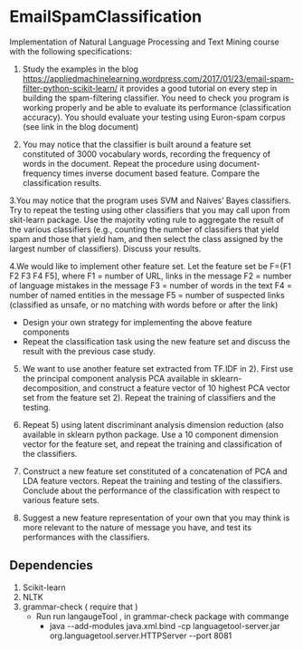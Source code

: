 # EmailSpamClassification

Implementation of Natural Language Processing and Text Mining course with the following specifications:

1. Study the examples in the blog https://appliedmachinelearning.wordpress.com/2017/01/23/email-spam-filter-python-scikit-learn/ it provides a good tutorial on every step in building the spam-filtering classifier. You need to check you program is working properly and be able to evaluate its performance (classification accuracy). You should evaluate your testing using Euron-spam corpus (see link in the blog document)

2. You may notice that the classifier is built around a feature set constituted of 3000 vocabulary words, recording the frequency of words in the document. Repeat the procedure using document-frequency times inverse document based feature. Compare the classification results.

3.You may notice that the program uses SVM and Naives’ Bayes classifiers. Try to repeat the testing using other classifiers that you may call upon from skit-learn package. Use the majority voting rule to aggregate the result of the various classifiers (e.g., counting the number of classifiers that yield spam and those that yield ham, and then select the class assigned by the largest number of classifiers). Discuss your results.

4.We would like to implement other feature set. Let the feature set be F={F1 F2 F3 F4 F5], where
F1 = number of URL, links in the message
F2 = number of language mistakes in the message
F3 = number of words in the text
F4 = number of named entities in the message
F5 = number of suspected links (classified as unsafe, or no matching with words before or after the link)
  -  Design your own strategy for implementing the above feature components
  -  Repeat the classification task using the new feature set and discuss the result with the previous case study.
  
5. We want to use another feature set extracted from TF.IDF in 2). First use the principal component analysis PCA available in sklearn-decomposition, and construct a feature vector of 10 highest PCA vector set from the feature set 2).  Repeat the training of classifiers  and the testing.

6. Repeat 5) using latent discriminant analysis dimension reduction (also available in sklearn python package. Use a 10 component dimension vector for the feature set, and repeat the training and classification of the classifiers.

7. Construct a new feature set constituted of a concatenation of PCA and LDA feature vectors. Repeat the training and testing of the classifiers.  Conclude about the performance of the classification with respect to various feature sets.

8. Suggest a new feature representation of your own that you may think is more relevant to the nature of message you have, and test its performances with the classifiers. 

## Dependencies

1. Scikit-learn
2. NLTK
3. grammar-check ( require that )
    * Run run langaugeTool , in grammar-check package with commange 
        * java --add-modules java.xml.bind -cp languagetool-server.jar org.languagetool.server.HTTPServer --port 8081

